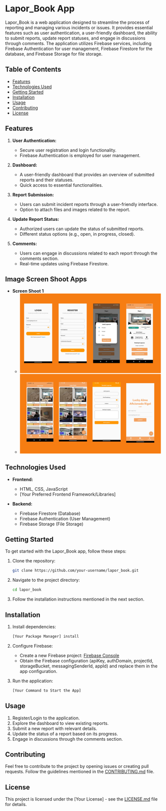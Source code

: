 # Lapor_Book App

Lapor_Book is a web application designed to streamline the process of reporting and managing various incidents or issues. It provides essential features such as user authentication, a user-friendly dashboard, the ability to submit reports, update report statuses, and engage in discussions through comments. The application utilizes Firebase services, including Firebase Authentication for user management, Firebase Firestore for the database, and Firebase Storage for file storage.

## Table of Contents

- [Features](#features)
- [Technologies Used](#technologies-used)
- [Getting Started](#getting-started)
- [Installation](#installation)
- [Usage](#usage)
- [Contributing](#contributing)
- [License](#license)

## Features

1. **User Authentication:**
   - Secure user registration and login functionality.
   - Firebase Authentication is employed for user management.

2. **Dashboard:**
   - A user-friendly dashboard that provides an overview of submitted reports and their statuses.
   - Quick access to essential functionalities.

3. **Report Submission:**
   - Users can submit incident reports through a user-friendly interface.
   - Option to attach files and images related to the report.

4. **Update Report Status:**
   - Authorized users can update the status of submitted reports.
   - Different status options (e.g., open, in progress, closed).

5. **Comments:**
   - Users can engage in discussions related to each report through the comments section.
   - Real-time updates using Firebase Firestore.

## Image Screen Shoot Apps

- **Screen Shoot 1**
   - ![CHALLENGE1!](screenshot/challenge_1.jpg)
   - ![CHALLENGE2!](screenshot/challenge_2.jpg)

## Technologies Used

- **Frontend:**
  - HTML, CSS, JavaScript
  - [Your Preferred Frontend Framework/Libraries]

- **Backend:**
  - Firebase Firestore (Database)
  - Firebase Authentication (User Management)
  - Firebase Storage (File Storage)

## Getting Started

To get started with the Lapor_Book app, follow these steps:

1. Clone the repository:

   ```bash
   git clone https://github.com/your-username/lapor_book.git
   ```

2. Navigate to the project directory:

   ```bash
   cd lapor_book
   ```

3. Follow the installation instructions mentioned in the next section.

## Installation

1. Install dependencies:

   ```bash
   [Your Package Manager] install
   ```

2. Configure Firebase:
   - Create a new Firebase project: [Firebase Console](https://console.firebase.google.com/)
   - Obtain the Firebase configuration (apiKey, authDomain, projectId, storageBucket, messagingSenderId, appId) and replace them in the app configuration.

3. Run the application:

   ```bash
   [Your Command to Start the App]
   ```

## Usage

1. Register/Login to the application.
2. Explore the dashboard to view existing reports.
3. Submit a new report with relevant details.
4. Update the status of a report based on its progress.
5. Engage in discussions through the comments section.

## Contributing

Feel free to contribute to the project by opening issues or creating pull requests. Follow the guidelines mentioned in the [CONTRIBUTING.md](CONTRIBUTING.md) file.

## License

This project is licensed under the [Your License] - see the [LICENSE.md](LICENSE.md) file for details.

